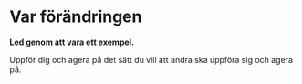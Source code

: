 # Var förändringen

<summary>
<strong>Led genom att vara ett exempel.</strong>
</summary>

Uppför dig och agera på det sätt du vill att andra ska uppföra sig och agera på.